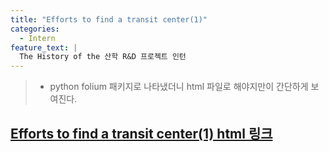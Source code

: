```yaml
---
title: "Efforts to find a transit center(1)"
categories:
  - Intern
feature_text: |
  The History of the 산학 R&D 프로젝트 인턴
---
```


>- python folium 패키지로 나타냈더니 html 파일로 해야지만이 간단하게 보여진다.

## [Efforts to find a transit center(1) html 링크](https://htmlpreview.github.io/?https://github.com/SonHyeono/SonHyeono.github.io/blob/main/upload-html/2021-11-16-transit_center(1).html)
